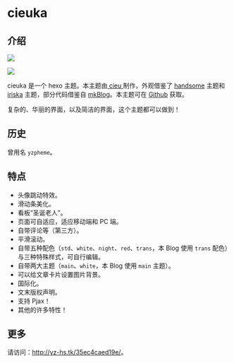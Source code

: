 # cieuka

## 介绍

![](http://yz-hs.tk/img/intro.png)

![](http://yz-hs.tk/img/intro2.png)

cieuka 是一个 hexo 主题。本主题由[ cieu ](https://github.com/yz-hs/)制作，外观借鉴了 [handsome](https://www.ihewro.com/archives/489/) 主题和 [iriska](https://cn.wordpress.org/themes/iriska/) 主题，部分代码借鉴自 [mkBlog](https://mkblog.cn/)。本主题可在 [Github](https://github.com/yz-hs/cieuka) 获取。

复杂的、华丽的界面，以及简洁的界面，这个主题都可以做到！

## 历史

曾用名 `yzpheme`。

## 特点

- 头像跳动特效。
- 滑动条美化。
- 看板“圣诞老人”。
- 页面可自适应，适应移动端和 PC 端。
- 自带评论等（第三方）。
- 平滑滚动。
- 自带五种配色（`std`、`white`、`night`、`red`、`trans`，本 Blog 使用 `trans` 配色）与三种特殊样式，可自行编辑。
- 自带两大主题（`main`、`white`，本 Blog 使用 `main` 主题）。
- 可以给文章卡片设置图片背景。
- 国际化。
- 文末版权声明。
- 支持 Pjax！
- 其他的许多特性！

## 更多

请访问：<http://yz-hs.tk/35ec4caed19e/>。